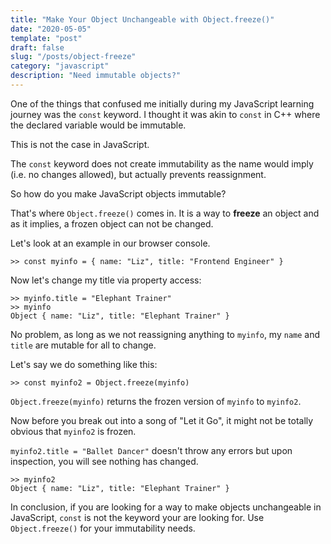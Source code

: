 ```yaml
---
title: "Make Your Object Unchangeable with Object.freeze()"
date: "2020-05-05"
template: "post"
draft: false
slug: "/posts/object-freeze"
category: "javascript"
description: "Need immutable objects?"
---
```


One of the things that confused me initially during my JavaScript learning journey was the `const` keyword.  I thought it was akin to `const` in C++ where the declared variable would be immutable. 

This is not the case in JavaScript.

The `const` keyword does not create immutability as the name would imply (i.e. no changes allowed), but actually prevents reassignment.

So how do you make JavaScript objects immutable?

That's where `Object.freeze()` comes in.  It is a way to **freeze** an object and as it implies, a frozen object can not be changed.

Let's look at an example in our browser console.

```
>> const myinfo = { name: "Liz", title: "Frontend Engineer" }
```

Now let's change my title via property access:

```
>> myinfo.title = "Elephant Trainer"
>> myinfo
Object { name: "Liz", title: "Elephant Trainer" }
```

No problem, as long as we not reassigning anything to `myinfo`, my `name` and `title` are mutable for all to change.

Let's say we do something like this:

```
>> const myinfo2 = Object.freeze(myinfo)
```

`Object.freeze(myinfo)` returns the frozen version of `myinfo` to `myinfo2`.  

Now before you break out into a song of "Let it Go", it might not be totally obvious that `myinfo2` is frozen.

`myinfo2.title = "Ballet Dancer"` doesn't throw any errors but upon inspection, you will see nothing has changed.

```
>> myinfo2
Object { name: "Liz", title: "Elephant Trainer" }
```

In conclusion, if you are looking for a way to make objects unchangeable in JavaScript, `const` is not the keyword your are looking for.  Use `Object.freeze()` for your immutability needs.


